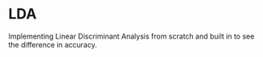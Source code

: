 # LDA
Implementing Linear Discriminant Analysis from scratch and built in to see the difference in accuracy.

